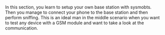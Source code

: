 In this section, you learn to setup your own base station with sysmobts. 
Then you manage to connect your phone to the base station and then perform sniffing.
This is an ideal man in the middle scenario when you want to test any device with a GSM module and want to take a look at the communication.

